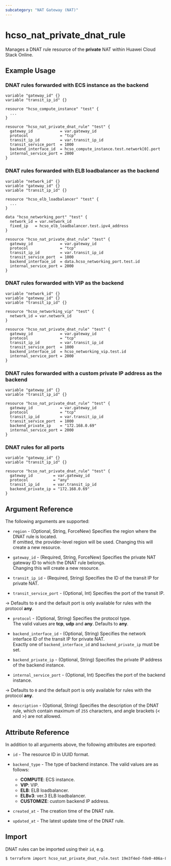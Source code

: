 ```yaml
---
subcategory: "NAT Gateway (NAT)"
---
```


# hcso_nat_private_dnat_rule

Manages a DNAT rule resource of the **private** NAT within Huawei Cloud Stack Online.

## Example Usage

### DNAT rules forwarded with ECS instance as the backend

```hcl
variable "gateway_id" {}
variable "transit_ip_id" {}

resource "hcso_compute_instance" "test" {
  ...
}

resource "hcso_nat_private_dnat_rule" "test" {
  gateway_id            = var.gateway_id
  protocol              = "tcp"
  transit_ip_id         = var.transit_ip_id
  transit_service_port  = 1000
  backend_interface_id  = hcso_compute_instance.test.network[0].port
  internal_service_port = 2000
}
```

### DNAT rules forwarded with ELB loadbalancer as the backend

```hcl
variable "network_id" {}
variable "gateway_id" {}
variable "transit_ip_id" {}

resource "hcso_elb_loadbalancer" "test" {
  ...
}

data "hcso_networking_port" "test" {
  network_id = var.network_id
  fixed_ip   = hcso_elb_loadbalancer.test.ipv4_address
}

resource "hcso_nat_private_dnat_rule" "test" {
  gateway_id            = var.gateway_id
  protocol              = "tcp"
  transit_ip_id         = var.transit_ip_id
  transit_service_port  = 1000
  backend_interface_id  = data.hcso_networking_port.test.id
  internal_service_port = 2000
}
```

### DNAT rules forwarded with VIP as the backend

```hcl
variable "network_id" {}
variable "gateway_id" {}
variable "transit_ip_id" {}

resource "hcso_networking_vip" "test" {
  network_id = var.network_id
}

resource "hcso_nat_private_dnat_rule" "test" {
  gateway_id            = var.gateway_id
  protocol              = "tcp"
  transit_ip_id         = var.transit_ip_id
  transit_service_port  = 1000
  backend_interface_id  = hcso_networking_vip.test.id
  internal_service_port = 2000
}
```

### DNAT rules forwarded with a custom private IP address as the backend

```hcl
variable "gateway_id" {}
variable "transit_ip_id" {}

resource "hcso_nat_private_dnat_rule" "test" {
  gateway_id            = var.gateway_id
  protocol              = "tcp"
  transit_ip_id         = var.transit_ip_id
  transit_service_port  = 1000
  backend_private_ip    = "172.168.0.69"
  internal_service_port = 2000
}
```

### DNAT rules for all ports

```hcl
variable "gateway_id" {}
variable "transit_ip_id" {}

resource "hcso_nat_private_dnat_rule" "test" {
  gateway_id         = var.gateway_id
  protocol           = "any"
  transit_ip_id      = var.transit_ip_id
  backend_private_ip = "172.168.0.69"
}
```

## Argument Reference

The following arguments are supported:

* `region` - (Optional, String, ForceNew) Specifies the region where the DNAT rule is located.  
  If omitted, the provider-level region will be used. Changing this will create a new resource.

* `gateway_id` - (Required, String, ForceNew) Specifies the private NAT gateway ID to which the DNAT rule belongs.  
  Changing this will create a new resource.

* `transit_ip_id` - (Required, String) Specifies the ID of the transit IP for private NAT.

* `transit_service_port` - (Optional, Int) Specifies the port of the transit IP.  

-> Defaults to `0` and the default port is only available for rules with the protocol **any**.

* `protocol` - (Optional, String) Specifies the protocol type.  
  The valid values are **tcp**, **udp** and **any**. Defaults to **any**.

* `backend_interface_id` - (Optional, String) Specifies the network interface ID of the transit IP for private NAT.  
  Exactly one of `backend_interface_id` and `backend_private_ip` must be set.

* `backend_private_ip` - (Optional, String) Specifies the private IP address of the backend instance.

* `internal_service_port` - (Optional, Int) Specifies the port of the backend instance.

-> Defaults to `0` and the default port is only available for rules with the protocol **any**.

* `description` - (Optional, String) Specifies the description of the DNAT rule, which contain maximum of `255`
  characters, and angle brackets (< and >) are not allowed.

## Attribute Reference

In addition to all arguments above, the following attributes are exported:

* `id` - The resource ID in UUID format.

* `backend_type` - The type of backend instance.
  The valid values are as follows:
  + **COMPUTE**: ECS instance.
  + **VIP**: VIP.
  + **ELB**: ELB loadbalancer.
  + **ELBv3**: ver.3 ELB loadbalancer.
  + **CUSTOMIZE**: custom backend IP address.

* `created_at` - The creation time of the DNAT rule.

* `updated_at` - The latest update time of the DNAT rule.

## Import

DNAT rules can be imported using their `id`, e.g.

```bash
$ terraform import hcso_nat_private_dnat_rule.test 19e3f4ed-fde0-406a-828d-7e0482400da9
```
